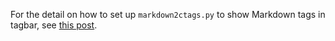 For the detail on how to set up `markdown2ctags.py` to show Markdown tags
in tagbar, see [this post](https://jdhao.github.io/2019/10/15/tagbar_markdown_setup/).

